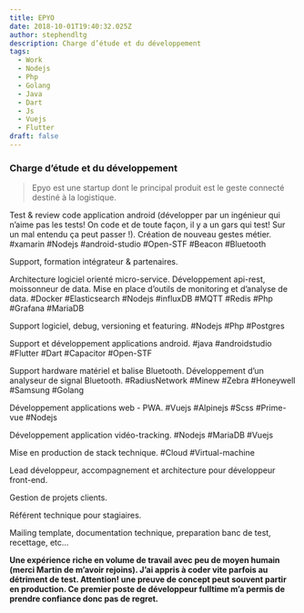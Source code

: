 ```yaml
---
title: EPYO
date: 2018-10-01T19:40:32.025Z
author: stephendltg
description: Charge d’étude et du développement
tags:
  - Work
  - Nodejs
  - Php
  - Golang
  - Java
  - Dart
  - Js
  - Vuejs
  - Flutter
draft: false
---
```

### **Charge d’étude et du développement**

> Epyo est une startup dont le principal produit est le geste connecté destiné à la logistique.

Test & review code application android (développer par un ingénieur qui n’aime pas les tests! On code et de toute façon, il y a un gars qui test! Sur un mal entendu ça peut passer !). Création de nouveau gestes métier. #xamarin #Nodejs #android-studio #Open-STF #Beacon #Bluetooth

Support, formation intégrateur & partenaires.

Architecture logiciel orienté micro-service.  Développement api-rest, moissonneur de data. Mise en place d’outils de monitoring et d’analyse de data. #Docker #Elasticsearch #Nodejs #influxDB #MQTT #Redis #Php #Grafana #MariaDB

Support logiciel, debug, versioning et featuring. #Nodejs #Php #Postgres

Support et développement applications android. #java #androidstudio #Flutter #Dart #Capacitor #Open-STF

Support hardware matériel et balise Bluetooth. Développement d’un analyseur de signal Bluetooth. #RadiusNetwork #Minew #Zebra #Honeywell #Samsung #Golang

Développement applications web - PWA. #Vuejs #Alpinejs #Scss #Prime-vue #Nodejs

Développement application vidéo-tracking. #Nodejs #MariaDB #Vuejs

Mise en production de stack technique. #Cloud #Virtual-machine

Lead développeur, accompagnement et architecture pour développeur front-end.

Gestion de projets clients.

Référent technique pour stagiaires.

Mailing template, documentation technique, preparation banc de test, recettage, etc…

**Une expérience riche en volume de travail avec peu de moyen humain (merci Martin de m’avoir rejoins). J’ai appris à coder vite parfois au détriment de test. Attention! une preuve de concept peut souvent partir en production. Ce premier poste de développeur fulltime m’a permis de prendre confiance donc pas de regret.**